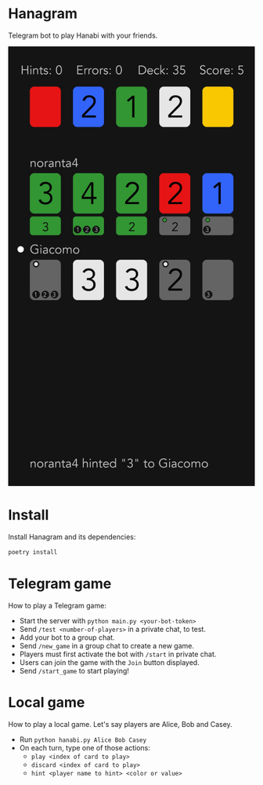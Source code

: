 
# Hanagram
Telegram bot to play Hanabi with your friends.

<img src="assets/example.jpg">

# Install
Install Hanagram and its dependencies:
```bash
poetry install
```

# Telegram game
How to play a Telegram game:
- Start the server with `python main.py <your-bot-token>`
- Send `/test <number-of-players>` in a private chat, to test.
- Add your bot to a group chat.
- Send `/new_game` in a group chat to create a new game.
- Players must first activate the bot with `/start` in private chat.
- Users can join the game with the `Join` button displayed.
- Send `/start_game` to start playing!

# Local game
How to play a local game. Let's say players are Alice, Bob and Casey.
- Run `python hanabi.py Alice Bob Casey`
- On each turn, type one of those actions:
    - `play <index of card to play>`
    - `discard <index of card to play>`
    - `hint <player name to hint> <color or value>`
